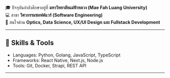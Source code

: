 
🎓 ปัจจุบันกำลังศึกษาอยู่ที่ **มหาวิทยาลัยแม่ฟ้าหลวง (Mae Fah Luang University)**  
💻 สาขา **วิศวกรรมซอฟต์แวร์ (Software Engineering)**  
🌱 สนใจด้าน **Optics, Data Science, UX/UI Design และ Fullstack Development**  

---

## 🔧 Skills & Tools
- Languages: Python, Golang, JavaScript, TypeScript  
- Frameworks: React Native, Next.js, Node.js  
- Tools: Git, Docker, Strapi, REST API  

---

